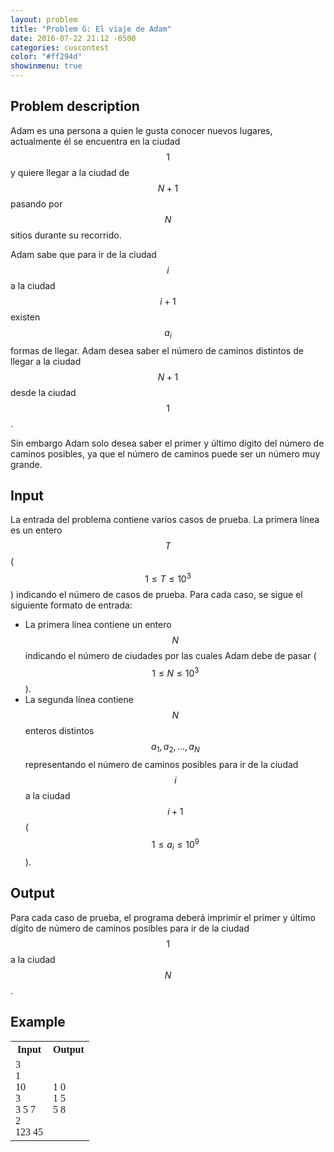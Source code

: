 ```yaml
---
layout: problem
title: "Problem G: El viaje de Adam"
date: 2016-07-22 21:12 -0500
categories: cuscontest
color: "#ff294d"
showinmenu: true
---
```


## Problem description

Adam es una persona a quien le gusta conocer nuevos lugares, actualmente él se encuentra en la ciudad $$1$$ y quiere llegar a la ciudad de $$N + 1$$ pasando por $$N$$ sitios durante su recorrido. 

Adam sabe que para ir de la ciudad $$i$$  a la ciudad $$i + 1$$ existen $$a_i$$ formas de llegar. Adam desea saber el número de caminos distintos de llegar a la ciudad $$N + 1$$ desde la ciudad $$1$$. 

Sin embargo Adam solo desea saber el primer y último dígito del número de caminos posibles, ya que el número de caminos puede ser un número muy grande.

## Input

La entrada del problema contiene varios casos de prueba. La primera línea es un entero $$T$$ ($$1 \leq T \leq 10^3$$) indicando el número de casos de prueba. Para cada caso, se sigue el siguiente formato de entrada:

  * La primera línea contiene un entero $$N$$ indicando el número de ciudades por las cuales Adam debe de pasar ($$1 \leq N \leq 10^3$$).
  * La segunda línea contiene $$N$$ enteros distintos $$a_1, a_2, \dots, a_N$$ representando el número de caminos posibles para ir de la ciudad $$i$$ a la ciudad $$i+1$$ ($$1 \leq a_i \leq 10^9$$).

## Output

Para cada caso de prueba, el programa deberá imprimir el primer y último dígito de número de caminos posibles para ir de la ciudad $$1$$ a la ciudad $$N$$.

## Example

<div class="panel panel-default">
  <table class="table" style="font-family:'Lucida Console',monoscape;">
    <tr>
      <th> Input </th>
      <th> Output </th>
    </tr>
    <tr>
      <td>
        3<br>
        1<br>
        10<br>
        3<br>
        3 5 7<br>
        2<br>
        123 45<br>
      </td>
      <td> 
        1 0<br>
        1 5<br>
        5 8<br>
      </td>
    </tr>
  </table>
</div>
